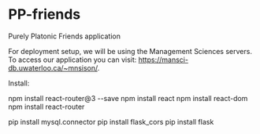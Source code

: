 # PP-friends
Purely Platonic Friends application

For deployment setup, we will be using the Management Sciences servers. To access our application you can visit: https://mansci-db.uwaterloo.ca/~mnsison/.

Install: 

npm install react-router@3 --save
npm install react
npm install react-dom
npm install react-router

pip install mysql.connector 
pip install flask_cors
pip install flask
